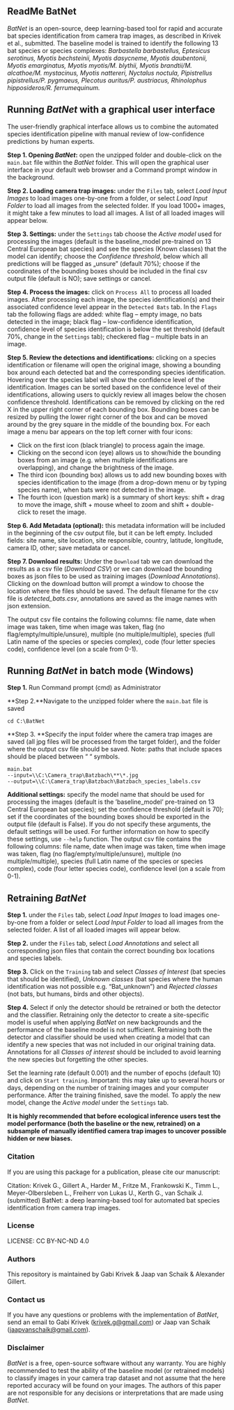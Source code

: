 
## ReadMe BatNet

*BatNet* is an open-source, deep learning-based tool for rapid and accurate bat species identification from camera trap images, as described in Krivek et al., submitted. The baseline model is trained to identify the following 13 bat species or species complexes: *Barbastella barbastellus, Eptesicus serotinus, Myotis bechsteinii, Myotis dasycneme, Myotis daubentonii, Myotis emarginatus, Myotis myotis/M. blythii, Myotis brandtii/M. alcathoe/M. mystacinus, Myotis nattereri, Nyctalus noctula, Pipistrellus pipistrellus/P. pygmaeus, Plecotus auritus/P. austriacus, Rhinolophus hipposideros/R. ferrumequinum.*

## Running *BatNet* with a graphical user interface 
The user-friendly graphical interface allows us to combine the automated species identification pipeline with manual review of low-confidence predictions by human experts.

**Step 1. Opening *BatNet*:** open the unzipped folder and double-click on the `main.bat` file within the *BatNet* folder. This will open the graphical user interface in your default web browser and a Command prompt window in the background.

**Step 2. Loading camera trap images:** under the `Files` tab, select *Load Input Images* to load images one-by-one from a folder, or select *Load Input Folder* to load all images from the selected folder. If you load 1000+ images, it might take a few minutes to load all images. A list of all loaded images will appear below.
 
**Step 3. Settings:** under the `Settings` tab choose the *Active model* used for processing the images (default is the baseline_model pre-trained on 13 Central European bat species) and see the species (Known classes) that the model can identify; choose the *Confidence threshold*, below which all predictions will be flagged as „unsure” (default 70%); choose if the coordinates of the bounding boxes should be included in the final csv output file (default is NO); save settings or cancel.
 
**Step 4. Process the images:** click on `Process All` to process all loaded images. After processing each image, the species identification(s) and their associated confidence level appear in the `Detected Bats` tab. In the `Flags` tab the following flags are added: white flag – empty image, no bats detected in the image; black flag – low-confidence identification, confidence level of species identification is below the set threshold (default 70%, change in the `Settings` tab); checkered flag – multiple bats in an image. 
 
**Step 5. Review the detections and identifications:** clicking on a species identification or filename will open the original image, showing a bounding box around each detected bat and the corresponding species identification. Hovering over the species label will show the confidence level of the identification. Images can be sorted based on the confidence level of their identifications, allowing users to quickly review all images below the chosen confidence threshold. Identifications can be removed by clicking on the red X in the upper right corner of each bounding box. Bounding boxes can be resized by pulling the lower right corner of the box and can be moved around by the grey square in the middle of the bounding box. For each image a menu bar appears on the top left corner with four icons:
-	Click on the first icon (black triangle) to process again the image.
-	Clicking on the second icon (eye) allows us to show/hide the bounding boxes from an image (e.g. when multiple identifications are overlapping), and change the brightness of the image.
-	The third icon (bounding box) allows us to add new bounding boxes with species identification to the image (from a drop-down menu or by typing species name), when bats were not detected in the image. 
-	The fourth icon (question mark) is a summary of short keys: shift + drag to move the image, shift + mouse wheel to zoom and shift + double-click to reset the image. 
 
**Step 6. Add Metadata (optional):** this metadata information will be included in the beginning of the csv output file, but it can be left empty. Included fields: site name, site location, site responsible, country, latitude, longitude, camera ID, other; save metadata or cancel.
 
**Step 7. Download results:** Under the `Download` tab we can download the results as a csv file  (*Download CSV*) or we can download the bounding boxes as json files to be used as training images (*Download Annotations*). Clicking on the download button will prompt a window to choose the location where the files should be saved. The default filename for the csv file is *detected_bats.csv*, annotations are saved as the image names with json extension.
 
The output csv file contains the following columns: file name, date when image was taken, time when image was taken, flag (no flag/empty/multiple/unsure), multiple (no multiple/multiple), species (full Latin name of the species or species complex), code (four letter species code), confidence level (on a scale from 0-1).



## Running *BatNet* in batch mode (Windows)
**Step 1.** Run Command prompt (cmd) as Administrator

**Step 2.**Navigate to the unzipped folder where the `main.bat` file is saved 
```
cd C:\BatNet
```

**Step 3. **Specify the input folder where the camera trap images are saved (all jpg files will be processed from the target folder), and the folder where the output csv file should be saved. Note: paths that include spaces should be placed between “ “ symbols.
```
main.bat 
--input=\\C:\Camera_trap\Batzbach\**\*.jpg 
--output=\\C:\Camera_trap\Batzbach\Batzbach_species_labels.csv
```

**Additional settings:** specify the model name that should be used for processing the images (default is the ’baseline_model’ pre-trained on 13 Central European bat species); set the confidence threshold (default is 70); set if the coordinates of the bounding boxes should be exported in the output file (default is False). If you do not specify these arguments, the default settings will be used. For further information on how to specify these settings, use `--help` function.
The output csv file contains the following columns: file name, date when image was taken, time when image was taken, flag (no flag/empty/multiple/unsure), multiple (no multiple/multiple), species (full Latin name of the species or species complex), code (four letter species code), confidence level (on a scale from 0-1).

## Retraining *BatNet*
**Step 1.** under the `Files` tab, select *Load Input Images* to load images one-by-one from a folder or select *Load Input Folder* to load all images from the selected folder. A list of all loaded images will appear below.
 
**Step 2.** under the `Files` tab, select *Load Annotations* and select all corresponding json files that contain the correct bounding box locations and species labels.
 
**Step 3.** Click on the `Training` tab and select *Classes of Interest* (bat species that should be identified), *Unknown classes* (bat species where the human identification was not possible e.g. “Bat_unknown”) and *Rejected classes* (not bats, but humans, birds and other objects).
 
**Step 4.** Select if only the detector should be retrained or both the detector and the classifier. Retraining only the detector to create a site-specific model is useful when applying *BatNet* on new backgrounds and the performance of the baseline model is not sufficient. Retraining both the detector and classifier should be used when creating a model that can identify a new species that was not included in our original training data. Annotations for all *Classes of interest* should be included to avoid learning the new species but forgetting the other species. 
 
Set the learning rate (default 0.001) and the number of epochs (default 10) and click on `Start training`. Important: this may take up to several hours or days, depending on the number of training images and your computer performance. After the training finished, save the model. To apply the new model, change the *Active model* under the `Settings` tab. 
 
**It is highly recommended that before ecological inference users test the model performance (both the baseline or the new, retrained) on a subsample of manually identified camera trap images to uncover possible hidden or new biases.**



### Citation
If you are using this package for a publication, please cite our manuscript:

Citation: Krivek G., Gillert A., Harder M., Fritze M., Frankowski K., Timm L., Meyer-Olbersleben L., Freiherr von Lukas U., Kerth G., van Schaik J. (submitted) BatNet: a deep learning-based tool for automated bat species identification from camera trap images.

### License
LICENSE: CC BY-NC-ND 4.0

### Authors
This repository is maintained by Gabi Krivek & Jaap van Schaik & Alexander Gillert.

### Contact us
If you have any questions or problems with the implementation of *BatNet*, send an email to Gabi Krivek (krivek.g@gmail.com) or Jaap van Schaik (jaapvanschaik@gmail.com).

### Disclaimer
 *BatNet* is a free, open-source software without any warranty. You are highly recommended to test the ability of the baseline model (or retrained models) to classify images in your camera trap dataset and not assume that the here reported accuracy will be found on your images. The authors of this paper are not responsible for any decisions or interpretations that are made using *BatNet*.


